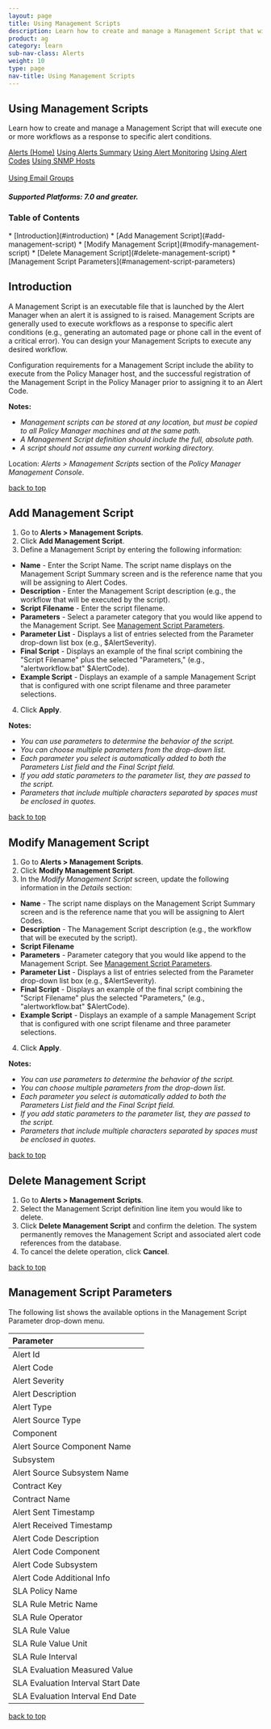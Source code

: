 ```yaml
---
layout: page
title: Using Management Scripts
description: Learn how to create and manage a Management Script that will execute one or more workflows as a response to specific alert conditions.
product: ag
category: learn
sub-nav-class: Alerts
weight:	10
type: page
nav-title: Using Management Scripts
---
```


## Using Management Scripts

Learn how to create and manage a Management Script that will execute one or more workflows as a response to specific alert conditions.

<a href="../alerts/alerts_toc.html" class="button secondary">Alerts (Home)</a> <a href="../alerts/using_alerts_summary.html" class="button secondary">Using Alerts Summary</a>  <a href="../alerts/using_alert_monitoring.html" class="button secondary">Using Alert Monitoring</a> <a href="../alerts/using_alert_codes.html" class="button secondary">Using Alert Codes</a> <a href="../alerts/using_snmp_hosts.html" class="button secondary">Using SNMP Hosts</a> <br><br><a href="../alerts/using_email_groups.html" class="button secondary">Using Email Groups</a> 

<h5 class="stamp">Supported Platforms: 7.0 and greater.</h5>

### Table of Contents
<div id="toc-marker"></div>
* [Introduction](#introduction)
* [Add Management Script](#add-management-script)
* [Modify Management Script](#modify-management-script)
* [Delete Management Script](#delete-management-script)
* [Management Script Parameters](#management-script-parameters)

## Introduction

A Management Script is an executable file that is launched by the Alert Manager when an alert it is assigned to is raised. Management Scripts are generally used to execute workflows as a response to specific alert conditions (e.g., generating an automated page or phone call in the event of a critical error). You can design your Management Scripts to execute any desired workflow.

Configuration requirements for a Management Script include the ability to execute from the Policy Manager host, and the successful registration of the Management Script in the Policy Manager prior to assigning it to an Alert Code.

**Notes:**

* *Management scripts can be stored at any location, but must be copied to all Policy Manager machines and at the same path.*
* *A Management Script definition should include the full, absolute path.*
* *A script should not assume any current working directory.*

Location: *Alerts > Management Scripts* section of the *Policy Manager Management Console*.

<a href="#top">back to top</a>

## Add Management Script

1. Go to **Alerts > Management Scripts**.
2. Click **Add Management Script**.
3. Define a Management Script by entering the following information:  
  * **Name** - Enter the Script Name. The script name displays on the Management Script Summary screen and is the reference name that you will be assigning to Alert Codes.
  * **Description** - Enter the Management Script description (e.g., the workflow that will be executed by the script).
  * **Script Filename** - Enter the script filename.
  * **Parameters** - Select a parameter category that you would like append to the Management Script. See [Management Script Parameters](#management-script-parameters).
  * **Parameter List** - Displays a list of entries selected from the Parameter drop-down list box (e.g., $AlertSeverity).
  * **Final Script** - Displays an example of the final script combining the "Script Filename" plus the selected "Parameters," (e.g., "alertworkflow.bat" $AlertCode).
  * **Example Script** - Displays an example of a sample Management Script that is configured with one script filename and three parameter selections.
4. Click **Apply**.

**Notes:**

* *You can use parameters to determine the behavior of the script.*
* *You can choose multiple parameters from the drop-down list.*
* *Each parameter you select is automatically added to both the Parameters List field and the Final Script field.*
* *If you add static parameters to the parameter list, they are passed to the script.*
* *Parameters that include multiple characters separated by spaces must be enclosed in quotes.*

<a href="#top">back to top</a>

## Modify Management Script

1. Go to **Alerts > Management Scripts**.
2. Click **Modify Management Script**.
3. In the *Modify Management Script* screen, update the following information in the *Details* section:  
  * **Name** - The script name displays on the Management Script Summary screen and is the reference name that you will be assigning to Alert Codes.
  * **Description** - The Management Script description (e.g., the workflow that will be executed by the script).
  * **Script Filename**
  * **Parameters** - Parameter category that you would like append to the Management Script. See [Management Script Parameters](#management-script-parameters). 
  * **Parameter List** - Displays a list of entries selected from the Parameter drop-down list box (e.g., $AlertSeverity).
  * **Final Script** - Displays an example of the final script combining the "Script Filename" plus the selected "Parameters," (e.g., "alertworkflow.bat" $AlertCode).
  * **Example Script** - Displays an example of a sample Management Script that is configured with one script filename and three parameter selections.
4. Click **Apply**.

**Notes:**

* *You can use parameters to determine the behavior of the script.*
* *You can choose multiple parameters from the drop-down list.*
* *Each parameter you select is automatically added to both the Parameters List field and the Final Script field.*
* *If you add static parameters to the parameter list, they are passed to the script.*
* *Parameters that include multiple characters separated by spaces must be enclosed in quotes.*

<a href="#top">back to top</a>

## Delete Management Script

1. Go to **Alerts > Management Scripts**.
2. Select the Management Script definition line item you would like to delete.
3. Click **Delete Management Script** and confirm the deletion. The system permanently removes the Management Script and associated alert code references from the database.
5. To cancel the delete operation, click **Cancel**.
 
<a href="#top">back to top</a>

## Management Script Parameters

The following list shows the available options in the Management Script Parameter drop-down menu.

| Parameter|
|:----------------------|
|Alert Id
|Alert Code
|Alert Severity
|Alert Description
|Alert Type
|Alert Source Type
|Component
|Alert Source Component Name
|Subsystem
|Alert Source Subsystem Name
|Contract Key
|Contract Name
|Alert Sent Timestamp
|Alert Received Timestamp
|Alert Code Description
|Alert Code Component
|Alert Code Subsystem
|Alert Code Additional Info
|SLA Policy Name
|SLA Rule Metric Name
|SLA Rule Operator
|SLA Rule Value
|SLA Rule Value Unit
|SLA Rule Interval
|SLA Evaluation Measured Value
|SLA Evaluation Interval Start Date
|SLA Evaluation Interval End Date

<a href="#top">back to top</a>